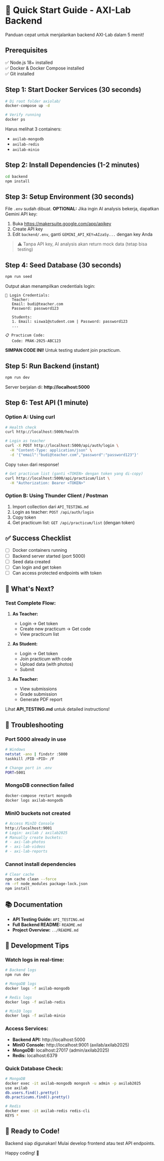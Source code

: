 # 🚀 Quick Start Guide - AXI-Lab Backend

Panduan cepat untuk menjalankan backend AXI-Lab dalam 5 menit!

## Prerequisites

✅ Node.js 18+ installed  
✅ Docker & Docker Compose installed  
✅ Git installed

## Step 1: Start Docker Services (30 seconds)

```bash
# Di root folder axiolab/
docker-compose up -d

# Verify running
docker ps
```

Harus melihat 3 containers:
- `axilab-mongodb`
- `axilab-redis`
- `axilab-minio`

## Step 2: Install Dependencies (1-2 minutes)

```bash
cd backend
npm install
```

## Step 3: Setup Environment (30 seconds)

File `.env` sudah dibuat. **OPTIONAL:** Jika ingin AI analysis bekerja, dapatkan Gemini API key:

1. Buka https://makersuite.google.com/app/apikey
2. Create API key
3. Edit `backend/.env`, ganti `GEMINI_API_KEY=AIzaSy...` dengan key Anda

> ⚠️ Tanpa API key, AI analysis akan return mock data (tetap bisa testing)

## Step 4: Seed Database (30 seconds)

```bash
npm run seed
```

Output akan menampilkan credentials login:

```
🔑 Login Credentials:
   Teacher:
   Email: budi@teacher.com
   Password: password123
   
   Students:
   1. Email: siswa1@student.com | Password: password123
   ...
   
📋 Practicum Code:
   Code: PRAK-2025-ABC123
```

**SIMPAN CODE INI!** Untuk testing student join practicum.

## Step 5: Run Backend (instant)

```bash
npm run dev
```

Server berjalan di: **http://localhost:5000**

## Step 6: Test API (1 minute)

### Option A: Using curl

```bash
# Health check
curl http://localhost:5000/health

# Login as teacher
curl -X POST http://localhost:5000/api/auth/login \
  -H "Content-Type: application/json" \
  -d '{"email":"budi@teacher.com","password":"password123"}'
```

Copy `token` dari response!

```bash
# Get practicum list (ganti <TOKEN> dengan token yang di-copy)
curl http://localhost:5000/api/practicum/list \
  -H "Authorization: Bearer <TOKEN>"
```

### Option B: Using Thunder Client / Postman

1. Import collection dari `API_TESTING.md`
2. Login as teacher: `POST /api/auth/login`
3. Copy token
4. Get practicum list: `GET /api/practicum/list` (dengan token)

## ✅ Success Checklist

- [ ] Docker containers running
- [ ] Backend server started (port 5000)
- [ ] Seed data created
- [ ] Can login and get token
- [ ] Can access protected endpoints with token

## 🎉 What's Next?

### Test Complete Flow:

1. **As Teacher:**
   - Login → Get token
   - Create new practicum → Get code
   - View practicum list

2. **As Student:**
   - Login → Get token
   - Join practicum with code
   - Upload data (with photos)
   - Submit

3. **As Teacher:**
   - View submissions
   - Grade submission
   - Generate PDF report

Lihat **API_TESTING.md** untuk detailed instructions!

## 🐛 Troubleshooting

### Port 5000 already in use
```bash
# Windows
netstat -ano | findstr :5000
taskkill /PID <PID> /F

# Change port in .env
PORT=5001
```

### MongoDB connection failed
```bash
docker-compose restart mongodb
docker logs axilab-mongodb
```

### MinIO buckets not created
```bash
# Access MinIO Console
http://localhost:9001
# Login: axilab / axilab2025
# Manually create buckets:
# - axi-lab-photos
# - axi-lab-videos
# - axi-lab-reports
```

### Cannot install dependencies
```bash
# Clear cache
npm cache clean --force
rm -rf node_modules package-lock.json
npm install
```

## 📚 Documentation

- **API Testing Guide:** `API_TESTING.md`
- **Full Backend README:** `README.md`
- **Project Overview:** `../README.md`

## 🔧 Development Tips

### Watch logs in real-time:
```bash
# Backend logs
npm run dev

# MongoDB logs
docker logs -f axilab-mongodb

# Redis logs
docker logs -f axilab-redis

# MinIO logs
docker logs -f axilab-minio
```

### Access Services:

- **Backend API:** http://localhost:5000
- **MinIO Console:** http://localhost:9001 (axilab/axilab2025)
- **MongoDB:** localhost:27017 (admin/axilab2025)
- **Redis:** localhost:6379

### Quick Database Check:

```bash
# MongoDB
docker exec -it axilab-mongodb mongosh -u admin -p axilab2025
use axilab
db.users.find().pretty()
db.practicums.find().pretty()

# Redis
docker exec -it axilab-redis redis-cli
KEYS *
```

## 🎯 Ready to Code!

Backend siap digunakan! Mulai develop frontend atau test API endpoints.

Happy coding! 🚀
